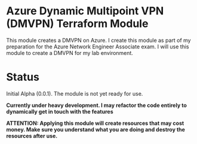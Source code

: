 # Azure Dynamic Multipoint VPN (DMVPN) Terraform Module

This module creates a DMVPN on Azure. I create this module as part of my preparation for the Azure Network Engineer Associate exam. I will use this module to create a DMVPN for my lab environment.

# Status
Initial Alpha (0.0.1). The module is not yet ready for use.

**Currently under heavy development. I may refactor the code entirely to dynamically get in touch with the features**

**ATTENTION: Applying this module will create resources that may cost money. Make sure you understand what you are doing and destroy the resources after use.**